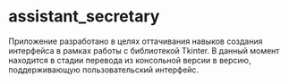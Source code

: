 # assistant_secretary
Приложение разработано в целях оттачивания навыков создания интерфейса в рамках работы с библиотекой Tkinter. В данный момент находится в стадии перевода из консольной версии в версию, поддерживающую пользовательский интерфейс.
